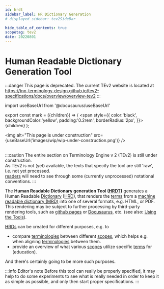 ```yaml
---
id: hrdt
sidebar_label: HR Dictionary Generation
# displayed_sidebar: tev2SideBar

hide_table_of_contents: true
scopetag: tev2
date: 20220801
---
```


# Human Readable Dictionary Generation Tool

:::danger This page is deprecated.
The current TEv2 website is located at https://tno-terminology-design.github.io/tev2-specifications/docs/overview/overview-tev2
:::

import useBaseUrl from '@docusaurus/useBaseUrl'

export const mark = ({children}) => (
<span style={{ color:'black', backgroundColor:'yellow', padding:'0.2rem', borderRadius:'2px', }}>
{children}
</span> );

<img
alt="This page is under construction"
src={useBaseUrl('images/wip/wip-under-construction.png')}
/><br/><br/>

:::caution
The entire section on Terminology Engine v 2 (TEv2) is still under construction.<br/>
As TEv2 is not (yet) available, the texts that specify the tool are still 'raw', i.e. not yet processed.<br/>[readers](@) will need to see through some (currently unprocessed) notational conventions.
:::

The **Human Readable Dictionary generation Tool ([HRDT](@))** generates a Human Readable [Dictionary](@) ([HRD](@)), that renders the [terms](@) from a [machine readable dictionary (MRD)](@) into one of several formats, e.g. HTML, or PDF. This rendering may be subject to further processing by third-party rendering tools, such as [github pages](https://pages.github.com/) or [Docusaurus](https://docusaurus.io/docs/docs-introduction), etc. (see also: [Using the Tools](/docs/tev2/tev2-toolbox)).

[HRDs](@) can be created for different purposes, e.g. to

- compare [terminologies](@) between different [scopes](@), which helps e.g. when aligning [terminologies](@) between them.
- provide an overview of what various [scopes](@) utilize specific [terms](@) for (education).

And there's certainly going to be more such purposes.

:::info Editor's note
Before this tool can really be properly specified, it may help to do some experiments to see what is really needed in order to keep it as simple as possible, and only then start proper specifications.
:::
